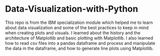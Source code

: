 # Data-Visualization-with-Python
This repo is from the IBM specialization module which helped me to learn about data visualization and some of the best practices to keep in mind when creating plots and visuals. I learned about the history and the architecture of Matplotlib and basic plotting with Matplotlib. I also learned how to read csv files into a pandas dataframe and process and manipulate the data in the dataframe, and how to generate line plots using Matplotlib.
